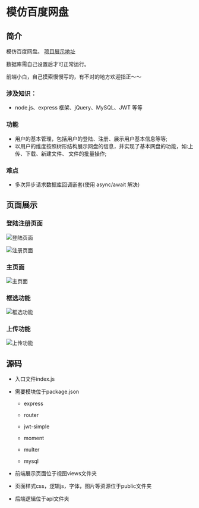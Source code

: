 # 模仿百度网盘

## 简介

模仿百度网盘。 [项目展示地址](http://pan.loyous.com/)

数据库需自己设置后才可正常运行。

前端小白，自己摸索慢慢写的，有不对的地方欢迎指正～～

### 涉及知识：

- node.js、express 框架、jQuery、MySQL、JWT 等等 

### 功能

- 用户的基本管理，包括用户的登陆、注册、展示用户基本信息等等; 
- 以用户的维度按照树形结构展示网盘的信息，并实现了基本网盘的功能，如:上传、下载、新建文件、 文件的批量操作; 

### 难点

- 多次异步请求数据库回调嵌套(使用 async/await 解决) 

## 页面展示

### 登陆注册页面

![登陆页面](https://raw.githubusercontent.com/yanzi93/swallowPan/master/showimg/%E6%B3%A8%E5%86%8C%E9%A1%B5%E9%9D%A2.png)



![注册页面](https://raw.githubusercontent.com/yanzi93/swallowPan/master/showimg/%E7%99%BB%E9%99%86%E9%A1%B5%E9%9D%A2.png)



### 主页面

![主页面](https://github.com/yanzi93/swallowPan/blob/master/showimg/%E4%B8%BB%E9%A1%B5%E9%9D%A2.png?raw=true)

### 框选功能

![框选功能](https://github.com/yanzi93/swallowPan/blob/master/showimg/%E6%A1%86%E9%80%89.png?raw=true)

### 上传功能

![上传功能](https://github.com/yanzi93/swallowPan/blob/master/showimg/%E7%A7%BB%E5%8A%A8.png?raw=true)



## 源码

- 入口文件index.js
- 需要模块位于package.json

  - express

  - router

  - jwt-simple
  - moment
  - multer
  - mysql
- 前端展示页面位于视图views文件夹
- 页面样式css，逻辑js，字体，图片等资源位于public文件夹
- 后端逻辑位于api文件夹
